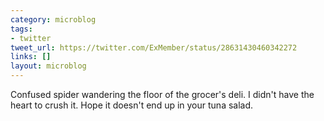 ```yaml
---
category: microblog
tags:
- twitter
tweet_url: https://twitter.com/ExMember/status/28631430460342272
links: []
layout: microblog
---
```

Confused spider wandering the floor of the grocer's deli. I didn't have the heart to crush it. Hope it doesn't end up in your tuna salad.
